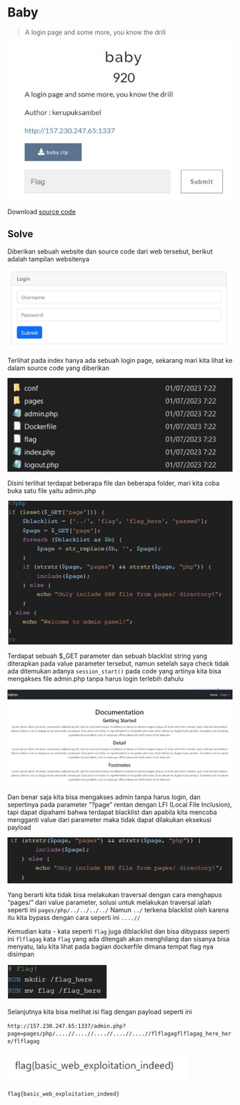 # Baby

> A login page and some more, you know the drill

![chall](images/chall.jpg)

Download [source code](files/baby.zip)

## Solve

Diberikan sebuah website dan source code dari web tersebut, berikut adalah tampilan websitenya

![solve1](images/solve1.jpg)

Terlihat pada index hanya ada sebuah login page, sekarang mari kita lihat ke dalam source code yang diberikan

![solve2](images/solve2.jpg)

Disini terlihat terdapat beberapa file dan beberapa folder, mari kita coba buka satu file yaitu admin.php

![solve3](images/solve3.jpg)

Terdapat sebuah $_GET parameter dan sebuah blacklist string yang diterapkan pada value parameter tersebut, namun setelah saya check tidak ada ditemukan adanya `session_start()` pada code yang artinya kita bisa mengakses file admin.php tanpa harus login terlebih dahulu

![solve4](images/solve4.jpg)

Dan benar saja kita bisa mengakses admin tanpa harus login, dan sepertinya pada parameter “?page” rentan dengan LFI (Local File Inclusion), tapi dapat dipahami bahwa terdapat blacklist dan apabila kita mencoba mengganti value dari parameter maka tidak dapat dilakukan eksekusi payload

![solve5](images/solve5.jpg)

Yang berarti kita tidak bisa melakukan traversal dengan cara menghapus “pages/” dari value parameter, solusi untuk melakukan traversal ialah seperti ini `pages/php/../../../../`
Namun `../` terkena blacklist oleh karena itu kita bypass dengan cara seperti ini `....//`

Kemudian kata - kata seperti `flag` juga diblacklist dan bisa dibypass seperti ini `flflagag` kata `flag` yang ada ditengah akan menghilang dan sisanya bisa menyatu, lalu kita lihat pada bagian dockerfile dimana tempat flag nya disimpan

![solve6](images/solve6.jpg)

Selanjutnya kita bisa melihat isi flag dengan payload seperti ini

`http://157.230.247.65:1337/admin.php?page=pages/php/....//....//....//....//....//flflagagflflagag_here_here/flflagag`

![flag](images/flag.jpg)

```
flag{basic_web_exploitation_indeed}
```